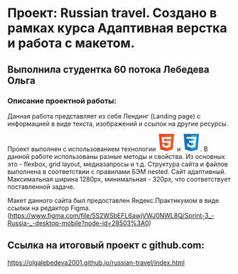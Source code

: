 # Проект: Russian travel. Создано в рамках курса Адаптивная верстка и работа с макетом.

## Выполнила студентка 60 потока Лебедева Ольга

### Описание проектной работы:

Данная работа представляет из себя Лендинг (Landing page) с информацией в виде текста, изображений и ссылок на другие ресурсы.

Проект выполнен с использованием технологии <img src="https://github.com/devicons/devicon/blob/master/icons/html5/html5-original.svg" title="html5" alt="html5" width="40" height="40"/> и <img src="https://github.com/devicons/devicon/blob/master/icons/css3/css3-original.svg" title="css" alt="css" width="40" height="40"/>. В данной работе использованы разные методы и свойства. Из основных это - flexbox, grid layout, медиазапросы и т.д. Структура сайта и файлов выполнена в соответствии с правилами БЭМ nested. Сайт адаптивный. Максимальная ширина 1280px, минимальная - 320px, что соответствует поставленной задаче.

Макет данного сайта был предоставлен Яндекс.Практикумом в виде ссылки на редактор Figma. (https://www.figma.com/file/5S2WSbEFL6awjVWJ0NWL8Q/Sprint-3_-Russia-_-desktop-mobile?node-id=28503%3A0)

## Ссылка на итоговый проект с github.com:

https://olgalebedeva2001.github.io/russian-travel/index.html
